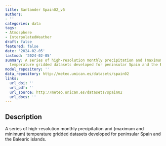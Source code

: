 ```yaml
---
title: Santander Spain02_v5
authors:
- ''
categories: data
tags:
- Atmosphere
- InterpolatedWeather
draft: false
featured: false
date: '2024-02-05'
lastmod: '2024-02-05'
summary: A series of high-resolution monthly precipitation and (maximum and minimum)
  temperature gridded datasets developed for peninsular Spain and the Balearic islands.
model_repository: ''
data_repository: http://meteo.unican.es/datasets/spain02
links:
  url_doi: ''
  url_pdf: ''
  url_source: http://meteo.unican.es/datasets/spain02
  url_docs: ''
---
```


## Description

A series of high-resolution monthly precipitation and (maximum and minimum) temperature gridded datasets developed for peninsular Spain and the Balearic islands.

